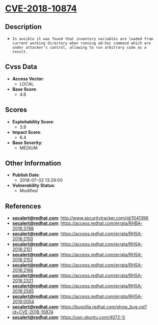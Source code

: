 
# [CVE-2018-10874](http://www.securitytracker.com/id/1041396)

## Description

- `In ansible it was found that inventory variables are loaded from current working directory when running ad-hoc command which are under attacker's control, allowing to run arbitrary code as a result.`

## Cvss Data

- **Access Vector**:
  - LOCAL
- **Base Score**:
  - 4.6

## Scores

- **Exploitability Score**:
  - 3.9
- **Impact Score**:
  - 6.4
- **Base Severity**:
  - MEDIUM

## Other Information

- **Publish Date**:
  - 2018-07-02 13:29:00
- **Vulnerability Status**:
  - Modified

## References

- **secalert@redhat.com**: http://www.securitytracker.com/id/1041396
- **secalert@redhat.com**: https://access.redhat.com/errata/RHBA-2018:3788
- **secalert@redhat.com**: https://access.redhat.com/errata/RHSA-2018:2150
- **secalert@redhat.com**: https://access.redhat.com/errata/RHSA-2018:2151
- **secalert@redhat.com**: https://access.redhat.com/errata/RHSA-2018:2152
- **secalert@redhat.com**: https://access.redhat.com/errata/RHSA-2018:2166
- **secalert@redhat.com**: https://access.redhat.com/errata/RHSA-2018:2321
- **secalert@redhat.com**: https://access.redhat.com/errata/RHSA-2018:2585
- **secalert@redhat.com**: https://access.redhat.com/errata/RHSA-2019:0054
- **secalert@redhat.com**: https://bugzilla.redhat.com/show_bug.cgi?id=CVE-2018-10874
- **secalert@redhat.com**: https://usn.ubuntu.com/4072-1/
